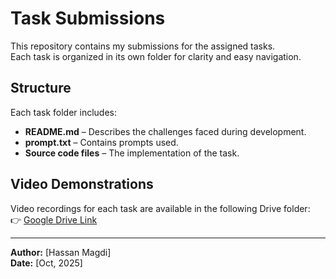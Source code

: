 # Task Submissions

This repository contains my submissions for the assigned tasks.  
Each task is organized in its own folder for clarity and easy navigation.

## Structure
Each task folder includes:
- **README.md** – Describes the challenges faced during development.  
- **prompt.txt** – Contains prompts used.  
- **Source code files** – The implementation of the task.  

## Video Demonstrations
Video recordings for each task are available in the following Drive folder:  
👉 [Google Drive Link]([insert-your-drive-link](https://drive.google.com/drive/folders/1PJ8kLAiUVQ1uvZN-k36RooL87kc0by6T?usp=drive_link))

---

**Author:** [Hassan Magdi]  
**Date:** [Oct, 2025]  
